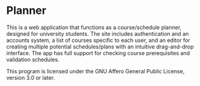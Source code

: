 # Planner

This is a web application that functions as a course/schedule planner,
designed for university students. The site includes authentication and
an accounts system, a list of courses specific to each user, and an editor
for creating multiple potential schedules/plans with an intuitive drag-and-drop
interface. The app has full support for checking course prerequisites and
validation schedules.

This program is licensed under the GNU Affero General Public License, version 3.0 or later.
